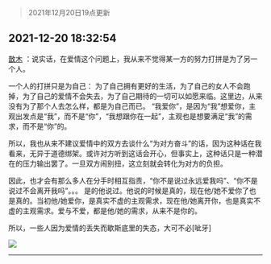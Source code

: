 > 2021年12月20日19点更新
<link rel="stylesheet" href="https://cdn.jsdelivr.net/gh/taotie6/sampleJSON@main/css/photo_show.css">
<meta name="referrer" content="no-referrer" />


 ## 2021-12-20 18:32:54 

 [㪚木](https://www.coolapk.com/feed/32253554?shareKey=MDRiNjMzNTk2NDBmNjFjMDYyNmI~) ：说实话，在爱情这个问题上，我从来不觉得某一方的努力打拼是为了另一个人。

一个人的打拼只是为自己：
为了自己拥有更好的生活，为了自己的女人不会跑掉，为了自己的爱情不会失去，为了自己期待的一切可以如愿来临。这里边，从来没有为了那个人去怎么样，都是为自己而已。
“我爱你”<!--break-->，是因为“我”想爱你，主观出发点是“我”，而不是“你”，“我想跟你在一起”，主观也是想要满足“我”的需求，而不是“你”的。

所以，我也从来不建议爱情中的双方去谈什么“为对方奋斗”的话，因为这种话在我看来，无异于道德绑架。或许对方听到这话会开心，但事实上，这种话只是一种潜在的压力输出罢了。一旦双方闹别扭，这立刻就会转化为对方的负担。

因此，也才会有那么多人在分手时相互指责，“你不是说过永远爱我吗”、“你不是说过不会离开我吗”。。。
是的他说过。他说的时候是真的，现在他/她不爱你了也是真的。当初他/她爱你，是真实不虚的主观需求，现在他/她离开你，也是真实不虚的主观需求。爱与不爱，都是他/她的需求，从来不是你的。

所以，一些人因为爱情的丢失而歇斯底里的失态，大可不必[呲牙] 

<div class="album">
<img class="img-item" src="http://image.coolapk.com/feed/2019/0429/19/1081091_8017_6585@560x314.gif" />
</div>

 ------- 

